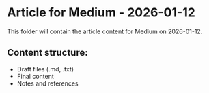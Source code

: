 # Article for Medium - 2026-01-12

This folder will contain the article content for Medium on 2026-01-12.

## Content structure:
- Draft files (.md, .txt)
- Final content
- Notes and references

